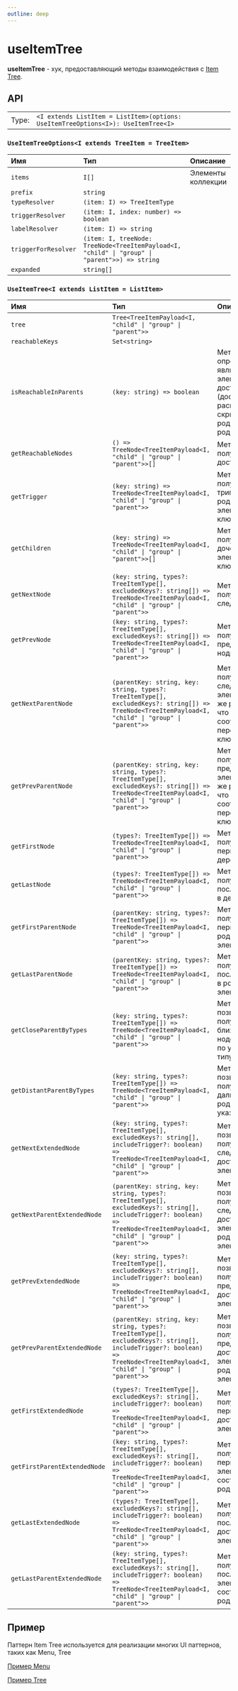 ```yaml
---
outline: deep
---
```


# useItemTree

**useItemTree** - хук, предоставляющий методы взаимодействия с [Item Tree](/structures/itemTree).

## API

|       |                                                                                   |
| ----: |:----------------------------------------------------------------------------------|
| Type: | `<I extends ListItem = ListItem>(options: UseItemTreeOptions<I>): UseItemTree<I>` |

### `UseItemTreeOptions<I extends TreeItem = TreeItem>`

| Имя               | Тип      | Описание    |
|:-------------------|:-----------|:-----------|
| `items`  | `I[]`   | Элементы коллекции  | 
| `prefix`  | `string`   |   | 
| `typeResolver`  | `(item: I) => TreeItemType`   |   | 
| `triggerResolver`  | `(item: I, index: number) => boolean`   |   | 
| `labelResolver`  | `(item: I) => string`   |   | 
| `triggerForResolver`  | `(item: I, treeNode: TreeNode<TreeItemPayload<I, "child" \| "group" \| "parent">>) => string`   |   | 
| `expanded`  | `string[]`   |   | 

### `UseItemTree<I extends ListItem = ListItem>`

| Имя                          | Тип                                                                                                                                                                           | Описание                                                                                                       |
|:-----------------------------|:------------------------------------------------------------------------------------------------------------------------------------------------------------------------------|:---------------------------------------------------------------------------------------------------------------|
| `tree`                       | `Tree<TreeItemPayload<I, "child" \| "group" \| "parent">>`                                                                                                                    |                                                                                                                | 
| `reachableKeys`              | `Set<string>`                                                                                                                                                                 |                                                                                                                | 
| `isReachableInParents`       | `(key: string) => boolean`                                                                                                                                                    | Метод, определяющий, является ли элемент доступным (достижимым по раскрытости/скрытности родителей) в родителе | 
| `getReachableNodes`          | `() => TreeNode<TreeItemPayload<I, "child" \| "group" \| "parent">>[]`                                                                                                        | Метод получения всех достижимых нод                                                                            | 
| `getTrigger`                 | `(key: string) => TreeNode<TreeItemPayload<I, "child" \| "group" \| "parent">>`                                                                                               | Метод получения триггера родительского элемента по ключу                                                       | 
| `getChildren`                | `(key: string) => TreeNode<TreeItemPayload<I, "child" \| "group" \| "parent">>[]`                                                                                             | Метод получения всех дочерних элементов по ключу                                                               | 
| `getNextNode`                | `(key: string, types?: TreeItemType[], excludedKeys?: string[]) => TreeNode<TreeItemPayload<I, "child" \| "group" \| "parent">>`                                              | Метод получения следующей ноды                                                                                 | 
| `getPrevNode`                | `(key: string, types?: TreeItemType[], excludedKeys?: string[]) => TreeNode<TreeItemPayload<I, "child" \| "group" \| "parent">>`                                              | Метод получения предыдущей ноды                                                                                | 
| `getNextParentNode`          | `(parentKey: string, key: string, types?: TreeItemType[], excludedKeys?: string[]) => TreeNode<TreeItemPayload<I, "child" \| "group" \| "parent">>`                           | Метод получения следующего элемента с тем же родителем, что элемент с соответсвующим переданным ключом         | 
| `getPrevParentNode`          | `(parentKey: string, key: string, types?: TreeItemType[], excludedKeys?: string[]) => TreeNode<TreeItemPayload<I, "child" \| "group" \| "parent">>`                           | Метод получения предыдущего элемента с тем же родителем, что элемент с соответсвующим переданным ключом        | 
| `getFirstNode`               | `(types?: TreeItemType[]) => TreeNode<TreeItemPayload<I, "child" \| "group" \| "parent">>`                                                                                    | Метод получения первой ноды в дереве                                                                           | 
| `getLastNode`                | `(types?: TreeItemType[]) => TreeNode<TreeItemPayload<I, "child" \| "group" \| "parent">>`                                                                                    | Метод получения последней ноды в дереве                                                                        | 
| `getFirstParentNode`         | `(parentKey: string, types?: TreeItemType[]) => TreeNode<TreeItemPayload<I, "child" \| "group" \| "parent">>`                                                                 | Метод получения первой ноды в родительском элементе                                                            | 
| `getLastParentNode`          | `(parentKey: string, types?: TreeItemType[]) => TreeNode<TreeItemPayload<I, "child" \| "group" \| "parent">>`                                                                 | Метод получения последней ноды в родительском элементе                                                         | 
| `getCloseParentByTypes`      | `(key: string, types?: TreeItemType[]) => TreeNode<TreeItemPayload<I, "child" \| "group" \| "parent">>`                                                                       | Метод, позволяющий получить ближайшего к ноде родителя по указанному типу                                      | 
| `getDistantParentByTypes`    | `(key: string, types?: TreeItemType[]) => TreeNode<TreeItemPayload<I, "child" \| "group" \| "parent">>`                                                                       | Метод, позволяющий получить дальнего к ноде родителя по указанному типу                                        | 
| `getNextExtendedNode`        | `(key: string, types?: TreeItemType[], excludedKeys?: string[], includeTrigger?: boolean) => TreeNode<TreeItemPayload<I, "child" \| "group" \| "parent">>`                    | Метод, позволяющий получить следующий достижимый элемент дерева                                                | 
| `getNextParentExtendedNode`  | `(parentKey: string, key: string, types?: TreeItemType[], excludedKeys?: string[], includeTrigger?: boolean) => TreeNode<TreeItemPayload<I, "child" \| "group" \| "parent">>` | Метод, позволяющий получить следующий достижимый элемент в родительском элементе                               | 
| `getPrevExtendedNode`        | `(key: string, types?: TreeItemType[], excludedKeys?: string[], includeTrigger?: boolean) => TreeNode<TreeItemPayload<I, "child" \| "group" \| "parent">>`                    | Метод, позволяющий получить предыдущий достижимый элемент дерева                                               | 
| `getPrevParentExtendedNode`  | `(parentKey: string, key: string, types?: TreeItemType[], excludedKeys?: string[], includeTrigger?: boolean) => TreeNode<TreeItemPayload<I, "child" \| "group" \| "parent">>` | Метод, позволяющий получить предыдущий достижимый элемент в родительском элементе                              | 
| `getFirstExtendedNode`       | `(types?: TreeItemType[], excludedKeys?: string[], includeTrigger?: boolean) => TreeNode<TreeItemPayload<I, "child" \| "group" \| "parent">>`                                 | Метод получения первого достижимого элемента дерева                                                            | 
| `getFirstParentExtendedNode` | `(key: string, types?: TreeItemType[], excludedKeys?: string[], includeTrigger?: boolean) => TreeNode<TreeItemPayload<I, "child" \| "group" \| "parent">>`                    | Метод получения первого элемента в составе родительского                                                       | 
| `getLastExtendedNode`        | `(types?: TreeItemType[], excludedKeys?: string[], includeTrigger?: boolean) => TreeNode<TreeItemPayload<I, "child" \| "group" \| "parent">>`                                 | Метод получения последнего достижимого элемента дерева                                                         | 
| `getLastParentExtendedNode`  | `(key: string, types?: TreeItemType[], excludedKeys?: string[], includeTrigger?: boolean) => TreeNode<TreeItemPayload<I, "child" \| "group" \| "parent">>`                    | Метод получения последнего элемента в составе родительского                                                    | 

## Пример

Паттерн Item Tree используется для реализации многих UI паттернов, таких как Menu, Tree

[Пример Menu](/menu/useMenu.html#пример)

[Пример Tree](/tree/conceptions.html#пример)
